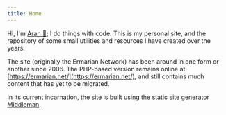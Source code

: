 ```yaml
---
title: Home
---
```

Hi, I'm [Aran 🐴](/about); I do things with code. This is my personal site, and the
repository of some small utilities and resources I have created over the years.

The site (originally the Ermarian Network) has been around in one form or
another since 2006. The PHP-based version remains online at [https://ermarian.net/](https://ermarian.net/),
and still contains much content that has yet to be migrated.

In its current incarnation, the site is built using the static site generator
[Middleman](https://middlemanapp.com/).
